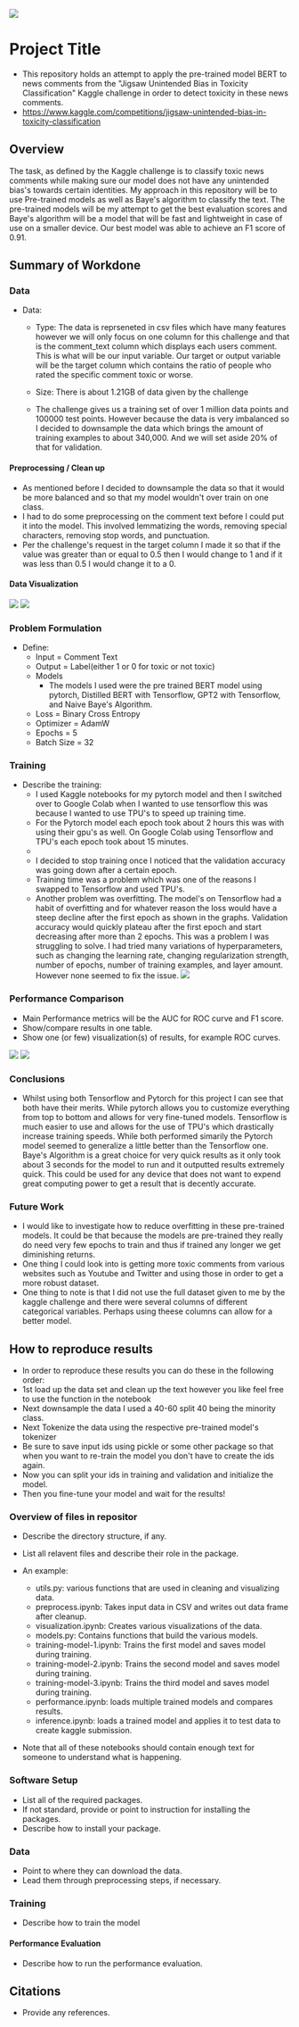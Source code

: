 ![](UTA-DataScience-Logo.png)

# Project Title

* This repository holds an attempt to apply the pre-trained model BERT to news comments from the "Jigsaw Unintended Bias in Toxicity Classification" Kaggle challenge in order to detect toxicity in these news comments. 
* https://www.kaggle.com/competitions/jigsaw-unintended-bias-in-toxicity-classification


## Overview
  The task, as defined by the Kaggle challenge is to classify toxic news comments while making sure our model does not have any unintended bias's towards certain identities. 
  My approach in this repository will be to use Pre-trained models as well as Baye's algorithm to classify the text. The pre-trained models will be my attempt to get the best evaluation scores and Baye's algorithm will be a model that will be fast and lightweight in case of use on a smaller device. 
  Our best model was able to achieve an F1 score of 0.91.

## Summary of Workdone


### Data

* Data:
  * Type: The data is reprseneted in csv files which have many features however we will only focus on one column for this challenge and that is the comment_text column which displays each users comment. This is what will be our input variable. Our target or output variable will be the target column which contains the ratio of people who rated the specific comment toxic or worse. 
   
  * Size: There is about 1.21GB of data given by the challenge
  * The challenge gives us a training set of over 1 million data points and 100000 test points. However because the data is very imbalanced so I decided to downsample the data which brings the amount of training examples to about 340,000. And we will set aside 20% of that for validation.
#### Preprocessing / Clean up
* As mentioned before I decided to downsample the data so that it would be more balanced and so that my model wouldn't over train on one class. 
* I had to do some preprocessing on the comment text before I could put it into the model. This involved lemmatizing the words, removing special characters, removing stop words, and punctuation. 
* Per the challenge's request in the target column I made it so that if the value was greater than or equal to 0.5 then I would change to 1 and if it was less than 0.5 I would change it to a 0. 

#### Data Visualization
![](graph1.PNG)
![](graph2.PNG)

### Problem Formulation

* Define:
  * Input = Comment Text
  * Output = Label(either 1 or 0 for toxic or not toxic)
  * Models
    * The models I used were the pre trained BERT model using pytorch, Distilled BERT with Tensorflow, GPT2 with Tensorflow, and Naive Baye's Algorithm.
  * Loss = Binary Cross Entropy
  * Optimizer = AdamW
  * Epochs = 5
  * Batch Size = 32

### Training

* Describe the training:
  * I used Kaggle notebooks for my pytorch model and then I switched over to Google Colab when I wanted to use tensorflow this was because I wanted to use TPU's to speed up training time. 
  * For the Pytorch model each epoch took about 2 hours this was with using their gpu's as well. On Google Colab using Tensorflow and TPU's each epoch took about 15 minutes. 
  * 
  * I decided to stop training once I noticed that the validation accuracy was going down after a certain epoch.
  * Training time was a problem which was one of the reasons I swapped to Tensorflow and used TPU's.
  * Another problem was overfitting. The model's on Tensorflow had a habit of overfitting and for whatever reason the loss would have a steep decline after the first epoch as shown in the graphs. Validation accuracy would quickly plateau after the first epoch and start decreasing after more than 2 epochs. This was a problem I was struggling to solve. I had tried many variations of hyperparameters, such as changing the learning rate, changing regularization strength, number of epochs, number of training examples, and layer amount. However none seemed to fix the issue. 
![](training_loss_graph.PNG)

### Performance Comparison

* Main Performance metrics will be the AUC for ROC curve and F1 score.
* Show/compare results in one table.
* Show one (or few) visualization(s) of results, for example ROC curves.

![](metric_table.PNG)
![](roc_curve.PNG)

### Conclusions

* Whilst using both Tensorflow and Pytorch for this project I can see that both have their merits. While pytorch allows you to customize everything from top to bottom and allows for very fine-tuned models. Tensorflow is much easier to use and allows for the use of TPU's which drastically increase training speeds. While both performed simarily the Pytorch model seemed to generalize a little better than the Tensorflow one. Baye's Algorithm is a great choice for very quick results as it only took about 3 seconds for the model to run and it outputted results extremely quick. This could be used for any device that does not want to expend great computing power to get a result that is decently accurate. 

### Future Work

* I would like to investigate how to reduce overfitting in these pre-trained models. It could be that because the models are pre-trained they really do need very few epochs to train and thus if trained any longer we get diminishing returns.
* One thing I could look into is getting more toxic comments from various websites such as Youtube and Twitter and using those in order to get a more robust dataset.
* One thing to note is that I did not use the full dataset given to me by the kaggle challenge and there were several columns of different categorical variables. Perhaps using theese columns can allow for a better model. 

## How to reproduce results
* In order to reproduce these results you can do these in the following order:
* 1st load up the data set and clean up the text however you like feel free to use the function in the notebook
* Next downsample the data I used a 40-60 split 40 being the minority class. 
* Next Tokenize the data using the respective pre-trained model's tokenizer
* Be sure to save input ids using pickle or some other package so that when you want to re-train the model you don't have to create the ids again.
* Now you can split your ids in training and validation and initialize the model. 
* Then you fine-tune your model and wait for the results!

### Overview of files in repositor

* Describe the directory structure, if any.
* List all relavent files and describe their role in the package.
* An example:
  * utils.py: various functions that are used in cleaning and visualizing data.
  * preprocess.ipynb: Takes input data in CSV and writes out data frame after cleanup.
  * visualization.ipynb: Creates various visualizations of the data.
  * models.py: Contains functions that build the various models.
  * training-model-1.ipynb: Trains the first model and saves model during training.
  * training-model-2.ipynb: Trains the second model and saves model during training.
  * training-model-3.ipynb: Trains the third model and saves model during training.
  * performance.ipynb: loads multiple trained models and compares results.
  * inference.ipynb: loads a trained model and applies it to test data to create kaggle submission.

* Note that all of these notebooks should contain enough text for someone to understand what is happening.

### Software Setup
* List all of the required packages.
* If not standard, provide or point to instruction for installing the packages.
* Describe how to install your package.

### Data

* Point to where they can download the data.
* Lead them through preprocessing steps, if necessary.

### Training

* Describe how to train the model

#### Performance Evaluation

* Describe how to run the performance evaluation.


## Citations

* Provide any references.







